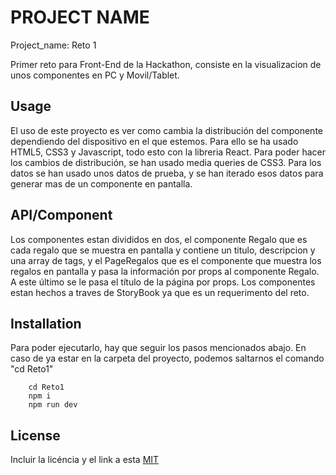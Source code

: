 # PROJECT NAME

Project_name: Reto 1

Primer reto para Front-End de la Hackathon, consiste en la visualizacion de unos componentes en PC y Movil/Tablet.

## Usage
El uso de este proyecto es ver como cambia la distribución del componente dependiendo del dispositivo en el que estemos. Para ello se ha usado HTML5, CSS3 y Javascript, todo esto con la libreria React. Para poder hacer los cambios de distribución, se han usado media queries de CSS3. Para los datos se han usado unos datos de prueba, y se han iterado esos datos para generar mas de un componente en pantalla.


## API/Component
Los componentes estan divididos en dos, el componente Regalo que es cada regalo que se muestra en pantalla y contiene un titulo, descripcion y una array de tags, y el PageRegalos que es el componente que muestra los regalos en pantalla y pasa la información por props al componente Regalo. A este último se le pasa el título de la página por props.
Los componentes estan hechos a traves de StoryBook ya que es un requerimento del reto.

## Installation
Para poder ejecutarlo, hay que seguir los pasos mencionados abajo.
En caso de ya estar en la carpeta del proyecto, podemos saltarnos el comando "cd Reto1"

```shell
    cd Reto1
    npm i 
    npm run dev 
```

## License 

Incluir la licéncia y el link a esta
[MIT](https://opensource.org/licenses/MIT)

